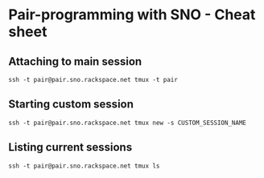 # Pair-programming with SNO - Cheat sheet


## Attaching to main session
    ssh -t pair@pair.sno.rackspace.net tmux -t pair

## Starting custom session
    ssh -t pair@pair.sno.rackspace.net tmux new -s CUSTOM_SESSION_NAME

## Listing current sessions
    ssh -t pair@pair.sno.rackspace.net tmux ls

